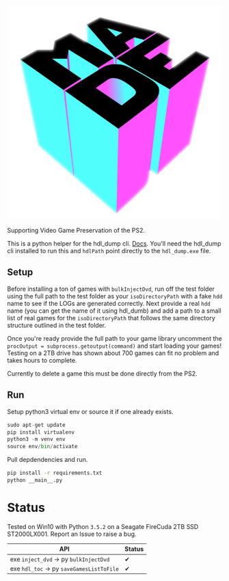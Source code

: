 <p align="center"><img src="img/made.png"></p>

Supporting Video Game Preservation of the PS2.

This is a python helper for the hdl_dump cli. [Docs](http://web.archive.org/web/20120720230755/http://openps2loader.info/hdldump/howto.html). You'll need the hdl_dump cli installed to run this and `hdlPath` point directly to the `hdl_dump.exe` file.

## Setup

Before installing a ton of games with `bulkInjectDvd`, run off the test folder using the full path to the test folder as your `isoDirectoryPath` with a fake `hdd` name to see if the LOGs are generated correctly. Next provide a real `hdd` name (you can get the name of it using hdl_dumb) and add a path to a small list of real games for the `isoDirectoryPath` that follows the same directory structure outlined in the test folder.

Once you're ready provide the full path to your game library uncomment the `procOutput = subprocess.getoutput(command)` and start loading your games! Testing on a 2TB drive has shown about 700 games can fit no problem and takes hours to complete.

Currently to delete a game this must be done directly from the PS2.

## Run

Setup python3 virtual env or source it if one already exists.
```python
sudo apt-get update
pip install virtualenv
python3 -m venv env
source env/bin/activate
```

Pull depdendencies and run.
```bash
pip install -r requirements.txt
python __main__.py
```

# Status

Tested on Win10 with Python `3.5.2` on a Seagate FireCuda 2TB SSD ST2000LX001. Report an Issue to raise a bug.

| API | Status |
|---|---|
| exe `inject_dvd` -> py `bulkInjectDvd` |✔|
| exe `hdl_toc` -> py `saveGamesListToFile`  |✔|